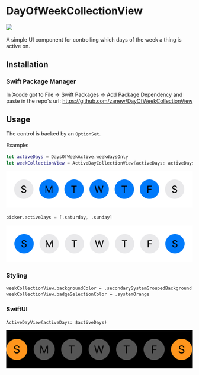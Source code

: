 # DayOfWeekCollectionView

![](https://github.com/zanew/DayOfWeekCollectionView/blob/master/weekpicker.gif)

A simple UI component for controlling which days of the week a thing is active on.

## Installation

### Swift Package Manager

In Xcode got to File -> Swift Packages -> Add Package Dependency and paste in the repo's url: https://github.com/zanew/DayOfWeekCollectionView

## Usage

The control is backed by an `OptionSet`.

Example:
```swift
let activeDays = DaysOfWeekActive.weekdaysOnly
let weekCollectionView = ActiveDayCollectionView(activeDays: activeDays)
```
![](weekdays.png)

```swift
picker.activeDays = [.saturday, .sunday]
```
![](weekends.png)

### Styling
```
weekCollectionView.backgroundColor = .secondarySystemGroupedBackground
weekCollectionView.badgeSelectionColor = .systemOrange
```

### SwiftUI
```
ActiveDayView(activeDays: $activeDays)
```
![](style.png)



